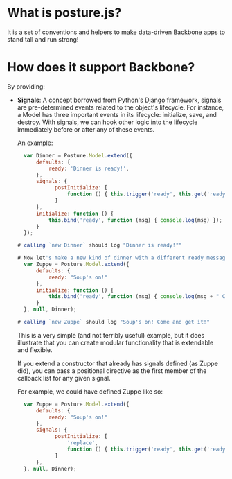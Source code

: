 # What is posture.js?

It is a set of conventions and helpers to make data-driven Backbone apps to stand tall and run strong!

# How does it support Backbone?

By providing:

* __Signals__: 
  A concept borrowed from Python's Django framework, signals are pre-determined events related to the object's lifecycle. For instance, a Model has three important events in its lifecycle: initialize, save, and destroy. With signals, we can hook other logic into the lifecycle immediately before or after any of these events.

  An example:
  ```javascript
    var Dinner = Posture.Model.extend({
        defaults: {
            ready: 'Dinner is ready!',
        },
        signals: {
              postInitialize: [
                  function () { this.trigger('ready', this.get('ready')) }
              ]
        },
        initialize: function () {
            this.bind('ready', function (msg) { console.log(msg) });
        }
    });

  # calling `new Dinner` should log "Dinner is ready!""

  # Now let's make a new kind of dinner with a different ready message.
    var Zuppe = Posture.Model.extend({
        defaults: {
            ready: "Soup's on!"
        },
        initialize: function () {
            this.bind('ready', function (msg) { console.log(msg + " Come and get it!") });
        }
    }, null, Dinner);

  # calling `new Zuppe` should log "Soup's on! Come and get it!"
  ```

  This is a very simple (and not terribly useful) example, but it does illustrate that you can create modular functionality that is extendable and flexible. 

  If you extend a constructor that already has signals defined (as Zuppe did), you can pass a positional directive as the first member of the callback list for any given signal.

  For example, we could have defined Zuppe like so:
  ```javascript
    var Zuppe = Posture.Model.extend({
        defaults: {
            ready: "Soup's on!"
        },
        signals: {
              postInitialize: [
                  'replace',
                  function () { this.trigger('ready', this.get('ready') + " Come and get it!") }
              ]
        },
    }, null, Dinner);
    ```
